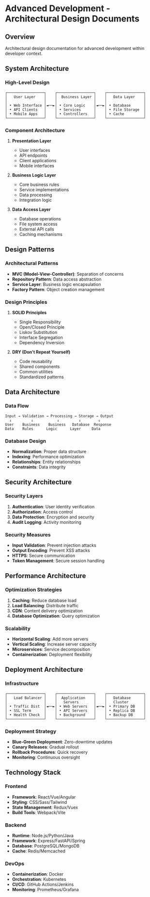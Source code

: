 # Advanced Development - Architectural Design Documents

## Overview
Architectural design documentation for advanced development within developer context.

## System Architecture

### High-Level Design
```
┌─────────────────┐    ┌─────────────────┐    ┌─────────────────┐
│   User Layer    │    │  Business Layer │    │   Data Layer    │
│                 │    │                 │    │                 │
│ • Web Interface │◄──►│ • Core Logic    │◄──►│ • Database      │
│ • API Clients   │    │ • Services      │    │ • File Storage  │
│ • Mobile Apps   │    │ • Controllers   │    │ • Cache         │
└─────────────────┘    └─────────────────┘    └─────────────────┘
```

### Component Architecture
1. **Presentation Layer**
   - User interfaces
   - API endpoints
   - Client applications
   - Mobile interfaces

2. **Business Logic Layer**
   - Core business rules
   - Service implementations
   - Data processing
   - Integration logic

3. **Data Access Layer**
   - Database operations
   - File system access
   - External API calls
   - Caching mechanisms

## Design Patterns

### Architectural Patterns
- **MVC (Model-View-Controller)**: Separation of concerns
- **Repository Pattern**: Data access abstraction
- **Service Layer**: Business logic encapsulation
- **Factory Pattern**: Object creation management

### Design Principles
1. **SOLID Principles**
   - Single Responsibility
   - Open/Closed Principle
   - Liskov Substitution
   - Interface Segregation
   - Dependency Inversion

2. **DRY (Don't Repeat Yourself)**
   - Code reusability
   - Shared components
   - Common utilities
   - Standardized patterns

## Data Architecture

### Data Flow
```
Input → Validation → Processing → Storage → Output
  ↓         ↓           ↓         ↓        ↓
User    Business    Business   Database  Response
Data    Rules      Logic      Layer     Data
```

### Database Design
- **Normalization**: Proper data structure
- **Indexing**: Performance optimization
- **Relationships**: Entity relationships
- **Constraints**: Data integrity

## Security Architecture

### Security Layers
1. **Authentication**: User identity verification
2. **Authorization**: Access control
3. **Data Protection**: Encryption and security
4. **Audit Logging**: Activity monitoring

### Security Measures
- **Input Validation**: Prevent injection attacks
- **Output Encoding**: Prevent XSS attacks
- **HTTPS**: Secure communication
- **Token Management**: Secure session handling

## Performance Architecture

### Optimization Strategies
1. **Caching**: Reduce database load
2. **Load Balancing**: Distribute traffic
3. **CDN**: Content delivery optimization
4. **Database Optimization**: Query optimization

### Scalability
- **Horizontal Scaling**: Add more servers
- **Vertical Scaling**: Increase server capacity
- **Microservices**: Service decomposition
- **Containerization**: Deployment flexibility

## Deployment Architecture

### Infrastructure
```
┌─────────────────┐    ┌─────────────────┐    ┌─────────────────┐
│   Load Balancer │    │  Application    │    │   Database      │
│                 │    │   Servers       │    │   Cluster       │
│ • Traffic Dist  │◄──►│ • Web Servers   │◄──►│ • Primary DB    │
│ • SSL Term      │    │ • API Servers   │    │ • Replica DB    │
│ • Health Check  │    │ • Background    │    │ • Backup DB     │
└─────────────────┘    └─────────────────┘    └─────────────────┘
```

### Deployment Strategy
- **Blue-Green Deployment**: Zero-downtime updates
- **Canary Releases**: Gradual rollout
- **Rollback Procedures**: Quick recovery
- **Monitoring**: Continuous oversight

## Technology Stack

### Frontend
- **Framework**: React/Vue/Angular
- **Styling**: CSS/Sass/Tailwind
- **State Management**: Redux/Vuex
- **Build Tools**: Webpack/Vite

### Backend
- **Runtime**: Node.js/Python/Java
- **Framework**: Express/FastAPI/Spring
- **Database**: PostgreSQL/MongoDB
- **Cache**: Redis/Memcached

### DevOps
- **Containerization**: Docker
- **Orchestration**: Kubernetes
- **CI/CD**: GitHub Actions/Jenkins
- **Monitoring**: Prometheus/Grafana
